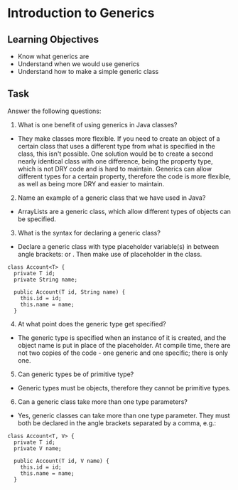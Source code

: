 # Introduction to Generics

## Learning Objectives
- Know what generics are
- Understand when we would use generics
- Understand how to make a simple generic class

## Task
Answer the following questions:
1. What is one benefit of using generics in Java classes?
- They make classes more flexible. If you need to create an object of a certain class that uses a different type from what is specified in the class, this isn't possible. One solution would be to create a second nearly identical class with one difference, being the property type, which is not DRY code and is hard to maintain. Generics can allow different types for a certain property, therefore the code is more flexible, as well as being more DRY and easier to maintain.

2. Name an example of a generic class that we have used in Java?
- ArrayLists are a generic class, which allow different types of objects can be specified.

3. What is the syntax for declaring a generic class?
- Declare a generic class with type placeholder variable(s) in between angle brackets: <T> or <E>. Then make use of placeholder in the class.

```
class Account<T> {
  private T id;
  private String name;

  public Account(T id, String name) {
    this.id = id;
    this.name = name;
  }
```

4. At what point does the generic type get specified?
- The generic type is specified when an instance of it is created, and the object name is put in place of the placeholder. At compile time, there are not two copies of the code - one generic and one specific; there is only one.

5. Can generic types be of primitive type?
- Generic types must be objects, therefore they cannot be primitive types.

6. Can a generic class take more than one type parameters?
- Yes, generic classes can take more than one type parameter. They must both be declared in the angle brackets separated by a comma, e.g.:

```
class Account<T, V> {
  private T id;
  private V name;

  public Account(T id, V name) {
    this.id = id;
    this.name = name;
  }
```
